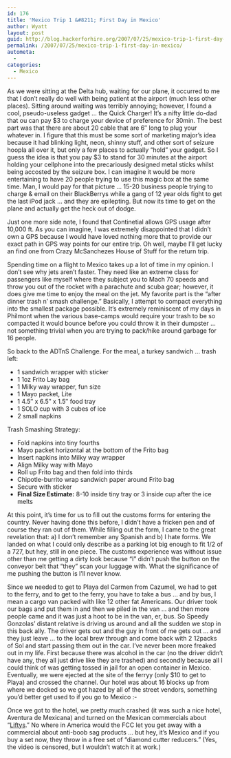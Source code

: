 ```yaml
---
id: 176
title: 'Mexico Trip 1 &#8211; First Day in Mexico'
author: Wyatt
layout: post
guid: http://blog.hackerforhire.org/2007/07/25/mexico-trip-1-first-day-in-mexico/
permalink: /2007/07/25/mexico-trip-1-first-day-in-mexico/
autometa:
  - 
categories:
  - Mexico
---
```

As we were sitting at the Delta hub, waiting for our plane, it occurred to me that I don&#8217;t really do well with being patient at the airport (much less other places). Sitting around waiting was terribly annoying; however, I found a cool, pseudo-useless gadget &#8230; the Quick Charger! It&#8217;s a nifty little do-dad that ou can pay $3 to charge your device of preference for 30min. The best part was that there are about 20 cable that are 6&#8243; long to plug your whatever in. I figure that this must be some sort of marketing major&#8217;s idea because it had blinking light, neon, shinny stuff, and other sort of seizure hoopla all over it, but only a few places to actually &#8220;hold&#8221; your gadget. So I guess the idea is that you pay $3 to stand for 30 minutes at the airport holding your cellphone into the precariously designed metal sticks whilst being accosted by the seizure box. I can imagine it would be more entertaining to have 20 people trying to use this magic box at the same time. Man, I would pay for that picture &#8230; 15-20 business people trying to charge & email on their BlackBerrys while a gang of 12 year olds fight to get the last iPod jack &#8230; and they are epilepting. But now its time to get on the plane and actually get the heck out of dodge.  
<!--more-->

  
Just one more side note, I found that Continetial allows GPS usage after 10,000 ft. As you can imagine, I was extremely disappointed that I didn&#8217;t own a GPS because I would have loved nothing more that to provide our exact path in GPS way points for our entire trip. Oh well, maybe I&#8217;ll get lucky an find one from Crazy McSanchezes House of Stuff for the return trip.

Spending time on a flight to Mexico takes up a lot of time in my opinion. I don&#8217;t see why jets aren&#8217;t faster. They need like an extreme class for passengers like myself where they subject you to Mach 70 speeds and throw you out of the rocket with a parachute and scuba gear; however, it does give me time to enjoy the meal on the jet. My favorite part is the &#8220;after dinner trash n&#8217; smash challenge.&#8221; Basically, I attempt to compact everything into the smallest package possible. It&#8217;s extremely reminiscent of my days in Philmont when the various base-camps would require your trash to be so compacted it would bounce before you could throw it in their dumpster &#8230; not something trivial when you are trying to pack/hike around garbage for 16 people.

So back to the ADTnS Challenge. For the meal, a turkey sandwich &#8230; trash left:

  * 1 sandwich wrapper with sticker
  * 1 1oz Frito Lay bag
  * 1 Milky way wrapper, fun size
  * 1 Mayo packet, Lite
  * 1 4.5&#8243; x 6.5&#8243; x 1.5&#8243; food tray
  * 1 SOLO cup with 3 cubes of ice
  * 2 small napkins

Trash Smashing Strategy:

  * Fold napkins into tiny fourths
  * Mayo packet horizontal at the bottom of the Frito bag
  * Insert napkins into Milky way wrapper
  * Align Milky way with Mayo
  * Roll up Frito bag and then fold into thirds
  * Chipotle-burrito wrap sandwich paper around Frito bag
  * Secure with sticker
  * **Final Size Estimate:** 8-10 inside tiny tray or 3 inside cup after the ice melts

At this point, it&#8217;s time for us to fill out the customs forms for entering the country. Never having done this before, I didn&#8217;t have a fricken pen and of course they ran out of them. While filling out the form, I came to the great revelation that: a) I don&#8217;t remember any Spanish and b) I hate forms. We landed on what I could only describe as a parking lot big enough to fit 1/2 of a 727, but hey, still in one piece. The customs experience was without issue other than me getting a dirty look because &#8220;I&#8221; didn&#8217;t push the button on the conveyor belt that &#8220;they&#8221; scan your luggage with. What the significance of me pushing the button is I&#8217;ll never know.

Since we needed to get to Playa del Carmen from Cazumel, we had to get to the ferry, and to get to the ferry, you have to take a bus &#8230; and by bus, I mean a cargo van packed with like 12 other fat Americans. Our driver took our bags and put them in and then we piled in the van &#8230; and then more people came and it was just a hoot to be in the van, er, bus. So Speedy Gonzolas&#8217; distant relative is driving us around and all the sudden we stop in this back ally. The driver gets out and the guy in front of me gets out &#8230; and they just leave &#8230; to the local brew through and come back with 2 12packs of Sol and start passing them out in the car. I&#8217;ve never been more freaked out in my life. First because there was alcohol in the car (no the driver didn&#8217;t have any, they all just drive like they are trashed) and secondly because all I could think of was getting tossed in jail for an open container in Mexico. Eventually, we were ejected at the site of the ferryy (only $10 to get to Playa) and crossed the channel. Our hotel was about 16 blocks up from where we docked so we got hazed by all of the street vendors, something you&#8217;d better get used to if you go to Mexico <img src="http://blog.hackerforhire.org/wp-includes/images/smilies/simple-smile.png" alt=":-)" class="wp-smiley" style="height: 1em; max-height: 1em;" />

Once we got to the hotel, we pretty much crashed (it was such a nice hotel, Aventura de Mexicana) and turned on the Mexican commercials about &#8220;[Liftys][1].&#8221; No where in America would the FCC let you get away with a commercial about anti-boob sag products &#8230; but hey, it&#8217;s Mexico and if you buy a set now, they throw in a free set of &#8220;diamond cutter reducers.&#8221; (Yes, the video is censored, but I wouldn&#8217;t watch it at work.)

 [1]: http://www.youtube.com/watch?v=X1j835rgnKo